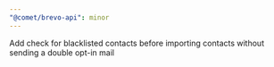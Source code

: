 ```yaml
---
"@comet/brevo-api": minor
---
```


Add check for blacklisted contacts before importing contacts without sending a double opt-in mail
